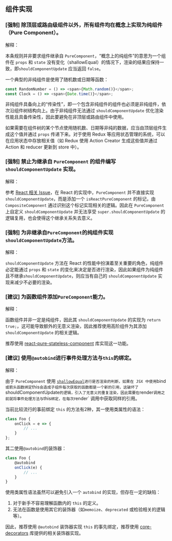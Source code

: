 ## 组件实现

### [强制] 除顶层或路由级组件以外，所有组件均在概念上实现为纯组件（Pure Component）。

解释：

本条规则并非要求组件继承自 `PureComponent`，“概念上的纯组件”的意思为一个组件在 `props` 和 `state` 没有变化（shallowEqual）的情况下，渲染的结果应保持一致，即`shouldComponentUpdate` 应当返回 `false`。

一个典型的非纯组件是使用了随机数或日期等函数：

```js
const RandomNumber = () => <span>{Math.random()}</span>;
const Clock = () => <span>{Date.time()}</span>;
```

非纯组件具备向上的“传染性”，即一个包含非纯组件的组件也必须是非纯组件，依次沿组件树结构向上。由于非纯组件无法通过 `shouldComponentUpdate` 优化渲染性能且具备传染性，因此要避免在非顶层或路由组件中使用。

如果需要在组件树的某个节点使用随机数、日期等非纯的数据，应当由顶层组件生成这个值并通过 `props` 传递下来。对于使用 Redux 等应用状态管理的系统，可以在应用状态中存放相关值（如 Redux 使用 Action Creator 生成这些值并通过 Action 和 reducer 更新到 store 中）。

### [强制] 禁止为继承自 `PureComponent` 的组件编写 `shouldComponentUpdate` 实现。

解释：

参考 [React 相关 Issue](https://github.com/facebook/react/issues/9239)，在 React 的实现中，`PureComponent` 并不直接实现 `shouldComponentUpdate`，而是添加一个 `isReactPureComponent` 的标记，由 `CompositeComponent` 通过识别这个标记实现相关的逻辑。因此在 `PureComponent` 上自定义 `shouldComponentUpdate` 并无法享受 `super.shouldComponentUpdate` 的逻辑复用，也会使得这个继承关系失去意义。

### [强制] 为非继承自`PureComponent`的纯组件实现`shouldComponentUpdate`方法。

解释：

`shouldComponentUpdate` 方法在 React 的性能中扮演着至关重要的角色，纯组件必定能通过 `props` 和 `state` 的变化来决定是否进行渲染，因此如果组件为纯组件且不继承`shouldComponentUpdate`，则应当有自己的 `shouldComponentUpdate` 实现来减少不必要的渲染。

### [建议] 为函数组件添加`PureComponent`能力。

解释：

函数组件并非一定是纯组件，因此其 `shouldComponentUpdate` 的实现为 `return true;`，这可能导致额外的无意义渲染，因此推荐使用高阶组件为其添加`shouldComponentUpdate` 的相关逻辑。

推荐使用 [react-pure-stateless-component](https://www.npmjs.com/package/react-pure-stateless-component) 库实现这一功能。

### [建议] 使用`@autobind`进行事件处理方法与`this`的绑定。

解释：

由于 `PureComponent` 使用 [`shallowEqual`](https://github.com/facebook/fbjs/blob/master/packages/fbjs/src/core/shallowEqual.js)` 进行是否渲染的判断，如果在 JSX 中使用 `bind` 或箭头函数绑定 `this` 会造成子组件每次获取的函数都是一个新的引用，这破坏了 `shouldComponentUpdate` 的逻辑，引入了无意义的重复渲染，因此需要在 `render` 调用之前就将事件处理方法与 `this` 绑定，在每次 `render` 调用中获取同样的引用。

当前比较流行的事前绑定 `this` 的方法有2种，其一使用类属性的语法：

```js
class Foo {
    onClick = e => {
        // ...
    }
};
```

其二使用`@autobind`的装饰器：

```js
class Foo {
    @autobind
    onClick(e) {
        // ...
    }
}
```

使用类属性语法虽然可以避免引入一个 `autobind` 的实现，但存在一定的缺陷：

1. 对于新手不容易理解函数内的 `this` 的定义。
2. 无法在函数是使用其它的装饰器（如`memoize`、`deprecated` 或检验相关的逻辑等）。

因此，推荐使用 `@autobind` 装饰器实现 `this` 的事先绑定，推荐使用 [core-decorators](https://www.npmjs.com/package/core-decorators) 库提供的相关装饰器实现。
